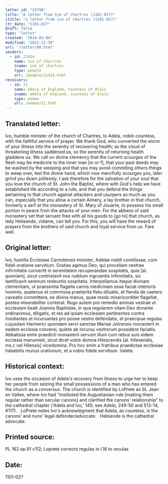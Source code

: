 ```yaml
---
letter_id: "23790"
title: "A letter from Ivo of Chartres (1101-02?)"
ititle: "a letter from ivo of chartres (1101-02?)"
ltr_date: "1101-02?"
draft: false
type: "letter"
created: "2014-03-04"
modified: "2021-11-16"
url: "/letter/80.html"
senders:
  - id: 21424
    name: Ivo of Chartres
    iname: ivo of chartres
    type: people
    url: /people/21424.html
receivers:
  - id: 21
    name: Adela of England, Countess of Blois
    iname: adela of england, countess of blois
    type: woman
    url: /woman/21.html
---
```

<h2> Translated letter:</h2><p>Ivo, humble minister of the church of Chartres, to Adela, noble countess, with the faithful service of prayer. We thank God, who converted the storm of your illness into the serenity of recovering health; as the cloud of threatening illness saddened us, so the serenity of returning health gladdens us. We call on divine clemency that the current scourges of the flesh may be medicine to the inner man [m or f], that your past deeds may be washed by the weeping and that you may avoid commiting others things to weep over, lest the divine hand, which now mercifully scourges you, later grind you down pitilessly. I ask therefore for the salvation of your soul that you love the church of St. John the Baptist, where with God's help we have established life according to a rule, and that you defend the things pertaining to that church against attackers and usurpers as much as you can, especially that you allow a certain Aimery, a lay brother in that church, formerly a serf at the monastery of St. Mary of Jouarre, to possess his small portion in peace from the attacks of your men. For the abbess of said monastery set that servant free with all his goods to [go to] that church, as lady Helisende, vidame, can tell you. For this, you will have the reward of prayers from the brothers of said church and loyal service from us. Fare well.</p><h2 class="mt-4"> Original letter:</h2>Ivo, humilis Ecclesiae Carnotensis minister, Adelae nobili comitissae, cum fideli oratione servitium.
Gratias agimus Deo, qui procellam vestrae infirmitatis convertit in serenitatem recuperandae sospitatis, quia [al. quoniam], sicut contristavit nos nubilum ingruentis infirmitatis, sic laetificavit serenum redeuntis sospitatis. Interpellamus itaque divinam clementiam, ut praesentia flagella carnis medicinam esse faciat interioris hominis, quatenus et commissa praeterita fletu diluatis, et flenda de caetero caveatis committere, ne divina manus, quae modo misericorditer flagellat, postea miserabiliter conterat. Rogo autem pro remedio animas vestrae ut ecclesiam beati Joannis Baptistae, in qua regularem vitam Deo donante ordinavimus, diligatis, et res ad ipsam ecclesiam pertinentes contra insidiantes et incursantes pro posse vestro defendatis, et praecipue regulas cujusdam Haimerici quondam servi sanctae Mariae Jotrensis monasterii in eadem ecclesia conversi, quiete ab incursu vestrorum possidere faciatis. Abbatissa enim praedicti monasterii servum illum cum rebus suis eidem ecclesia manumisit, sicut dicet vobis domna Hilescendis [al. Hilesendis, ms.c vel Hilensis] vicedomina. Pro hoc enim a fratribus praedictae ecclesiae habebitis munus orationum, et a nobis fidele servitium. Valete.
<h2 class="mt-4"> Historical context:</h2><p>Ivo uses the occasion of Adela's recovery from illness to urge her to keep her people from seizing the small possessions of a man who has entered the church as a <em>conversus</em>. The church is identified by LoPrete as St. Jean en Vallee, where Ivo had "instituted the Augustianian rule [making them regular rather than secular canons] and clarified the canons' relationship" to the cathedral chapter ('Adela and Ivo,' 145; see <em>Adela</em>, 249-50 and 513-14, #117). &nbsp; LoPrete notes Ivo's acknowlegment that Adela, as countess, is the canons' and nuns' legal defender/advocate. &nbsp; Helisende is the cathedral advocate.</p><h2 class="mt-4"> Printed source:</h2>PL 162 ep.91 c112; Loprete corrects regulas in l.16 to reculas
<h2 class="mt-4"> Date:</h2>1101-02?